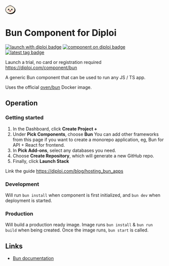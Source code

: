 <img alt="icon" src=".diploi/icon.svg" width="32">

# Bun Component for Diploi

[![launch with diploi badge](https://diploi.com/launch.svg)](https://diploi.com/component/bun)
[![component on diploi badge](https://diploi.com/component.svg)](https://diploi.com/component/bun)
[![latest tag badge](https://badgen.net/github/tag/diploi/component-bun)](https://diploi.com/component/bun)

Launch a trial, no card or registration required
https://diploi.com/component/bun

A generic Bun component that can be used to run any JS / TS app.

Uses the official [oven/bun](https://hub.docker.com/r/oven/bun) Docker image.

## Operation

### Getting started

1. In the Dashboard, click **Create Project +**
2. Under **Pick Components**, choose **Bun**
 You can add other frameworks from this page if you want to create a monorepo application, eg, Bun for API + React for frontend.
3. In **Pick Add-ons**, select any databases you need.
4. Choose **Create Repository**, which will generate a new GitHub repo.
5. Finally, click **Launch Stack**

Link the guide https://diploi.com/blog/hosting_bun_apps

### Development

Will run `bun install` when component is first initialized, and `bun dev` when deployment is started.

### Production

Will build a production ready image. Image runs `bun install` & `bun run build` when being created. Once the image runs, `bun start` is called.

## Links

- [Bun documentation](https://bun.sh/docs)
